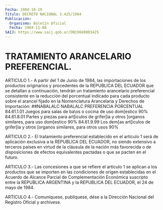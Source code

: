 ```yaml
---
Fecha: 1984-10-19
Título: DECRETO NACIONAL 3.425/1984
Publicación:
  Organismo: Boletín Oficial
  Fecha: 1984-11-08
SAIJ: https://www.saij.gob.ar/DN19840003425
---
```

# TRATAMIENTO ARANCELARIO PREFERENCIAL.

<a id="1"></a>
ARTICULO  1.- A partir del 1 de Junio de 1984, las importaciones de los  productos  originarios  y  procedentes  de  la  REPUBLICA  DEL ECUADOR  que  se  detallan  a  continuación, tendrán un tratamiento arancelario  preferencial  consistente    en    la   reducción  del porcentual indicado para cada producto sobre el arancel  fijado  en la Nomenclatura Arancelaria y Derechos de Importación: ##NABALALC NABALALC                                        PREFERENCIA                                                PORCENTUAL 84.61.1.01  Juegos para salas de ba\os o cocina            de uso dom[estico                       90% 84.61.8.01  Partes y piezas para art[iculos de            grifer[ia y otros [organos similares,            para uso dom[estico                     90% 84.61.9.99  Los dem[as art[iculos de grifer[ia y            otros [organos similares, para otros              usos                                    90%

<a id="2"></a>
ARTICULO    2.-  El  tratamiento  preferencial  establecido  en  el artículo  1  será  de  aplicación  exclusiva  a  la  REPUBLICA  DEL ECUADOR, no siendo  extensivo  a  terceros  países  en virtud de la cláusula de la nación más favorecida o de disposiciones  de efectos equivalentes pactadas o que se pacten en el futuro.

<a id="3"></a>
ARTICULO  3.-  Las  concesiones  a  que se refiere el artículo 1 se aplican  a  los productos que se importen  en  las  condiciones  de origen establecidas en el Acuerdo de Alcance Parcial de Complementación  Económica suscripto entre la REPUBLICA ARGENTINA y la REPUBLICA DEL ECUADOR, el 24 de mayo de 1984.

<a id="4"></a>
ARTICULO  4.- Comuníquese, publíquese, dése a la Dirección Nacional del Registro Oficial y archívese.